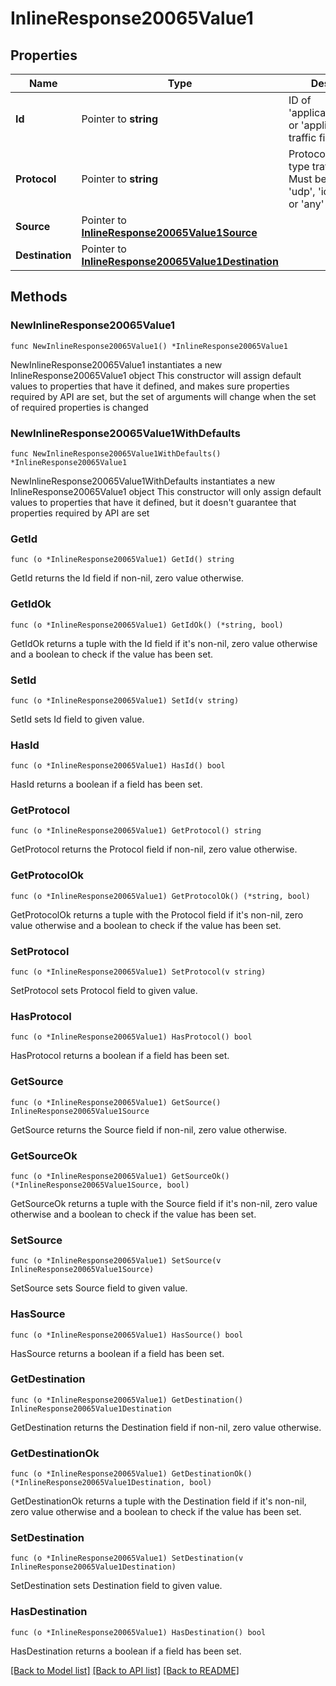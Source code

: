 # InlineResponse20065Value1

## Properties

Name | Type | Description | Notes
------------ | ------------- | ------------- | -------------
**Id** | Pointer to **string** | ID of &#39;applicationCategory&#39; or &#39;application&#39; type traffic filter | [optional] 
**Protocol** | Pointer to **string** | Protocol of &#39;custom&#39; type traffic filter. Must be one of: &#39;tcp&#39;, &#39;udp&#39;, &#39;icmp&#39;, &#39;icmp6&#39; or &#39;any&#39; | [optional] 
**Source** | Pointer to [**InlineResponse20065Value1Source**](InlineResponse20065Value1Source.md) |  | [optional] 
**Destination** | Pointer to [**InlineResponse20065Value1Destination**](InlineResponse20065Value1Destination.md) |  | [optional] 

## Methods

### NewInlineResponse20065Value1

`func NewInlineResponse20065Value1() *InlineResponse20065Value1`

NewInlineResponse20065Value1 instantiates a new InlineResponse20065Value1 object
This constructor will assign default values to properties that have it defined,
and makes sure properties required by API are set, but the set of arguments
will change when the set of required properties is changed

### NewInlineResponse20065Value1WithDefaults

`func NewInlineResponse20065Value1WithDefaults() *InlineResponse20065Value1`

NewInlineResponse20065Value1WithDefaults instantiates a new InlineResponse20065Value1 object
This constructor will only assign default values to properties that have it defined,
but it doesn't guarantee that properties required by API are set

### GetId

`func (o *InlineResponse20065Value1) GetId() string`

GetId returns the Id field if non-nil, zero value otherwise.

### GetIdOk

`func (o *InlineResponse20065Value1) GetIdOk() (*string, bool)`

GetIdOk returns a tuple with the Id field if it's non-nil, zero value otherwise
and a boolean to check if the value has been set.

### SetId

`func (o *InlineResponse20065Value1) SetId(v string)`

SetId sets Id field to given value.

### HasId

`func (o *InlineResponse20065Value1) HasId() bool`

HasId returns a boolean if a field has been set.

### GetProtocol

`func (o *InlineResponse20065Value1) GetProtocol() string`

GetProtocol returns the Protocol field if non-nil, zero value otherwise.

### GetProtocolOk

`func (o *InlineResponse20065Value1) GetProtocolOk() (*string, bool)`

GetProtocolOk returns a tuple with the Protocol field if it's non-nil, zero value otherwise
and a boolean to check if the value has been set.

### SetProtocol

`func (o *InlineResponse20065Value1) SetProtocol(v string)`

SetProtocol sets Protocol field to given value.

### HasProtocol

`func (o *InlineResponse20065Value1) HasProtocol() bool`

HasProtocol returns a boolean if a field has been set.

### GetSource

`func (o *InlineResponse20065Value1) GetSource() InlineResponse20065Value1Source`

GetSource returns the Source field if non-nil, zero value otherwise.

### GetSourceOk

`func (o *InlineResponse20065Value1) GetSourceOk() (*InlineResponse20065Value1Source, bool)`

GetSourceOk returns a tuple with the Source field if it's non-nil, zero value otherwise
and a boolean to check if the value has been set.

### SetSource

`func (o *InlineResponse20065Value1) SetSource(v InlineResponse20065Value1Source)`

SetSource sets Source field to given value.

### HasSource

`func (o *InlineResponse20065Value1) HasSource() bool`

HasSource returns a boolean if a field has been set.

### GetDestination

`func (o *InlineResponse20065Value1) GetDestination() InlineResponse20065Value1Destination`

GetDestination returns the Destination field if non-nil, zero value otherwise.

### GetDestinationOk

`func (o *InlineResponse20065Value1) GetDestinationOk() (*InlineResponse20065Value1Destination, bool)`

GetDestinationOk returns a tuple with the Destination field if it's non-nil, zero value otherwise
and a boolean to check if the value has been set.

### SetDestination

`func (o *InlineResponse20065Value1) SetDestination(v InlineResponse20065Value1Destination)`

SetDestination sets Destination field to given value.

### HasDestination

`func (o *InlineResponse20065Value1) HasDestination() bool`

HasDestination returns a boolean if a field has been set.


[[Back to Model list]](../README.md#documentation-for-models) [[Back to API list]](../README.md#documentation-for-api-endpoints) [[Back to README]](../README.md)



